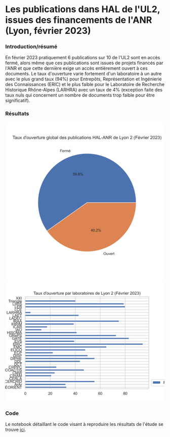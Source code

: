 # Les publications dans HAL de l'UL2, issues des financements de l'ANR (Lyon, février 2023)

### Introduction/résumé

<p>En février 2023 pratiquement 6 publications sur 10 de l'UL2 sont en accès fermé, alors même que ces publications sont issues de projets financés par l'ANR et que cette dernière exige un accès entièrement ouvert à ces documents. Le taux d'ouverture varie fortement d'un laboratoire à un autre avec le plus grand taux (94%) pour Entrepôts, Représentation et Ingénierie des Connaissances (ERIC) et le plus faible pour le Laboratoire de Recherche Historique Rhône-Alpes (LARHRA) avec un taux de 4% (exception faite des taux nuls qui concernent un nombre de documents trop faible pour être significatif).</p>
</p>

### Résultats

<img src="https://github.com/Mandy21/Science-ouverte/blob/main/plot_1.png" />

<img src="https://github.com/Mandy21/Science-ouverte/blob/main/plot_2.png" />


### Code

Le notebook détaillant le code visant à reproduire les résultats de l'étude se trouve [ici](Publications_ANR_Université_Lyon_2.ipynb).
